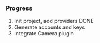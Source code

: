 
### Progress

1. Init project, add providers   DONE
2. Generate accounts and keys
3. Integrate Camera plugin